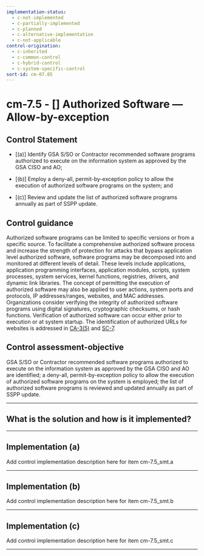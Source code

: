 ```yaml
---
implementation-status:
  - c-not-implemented
  - c-partially-implemented
  - c-planned
  - c-alternative-implementation
  - c-not-applicable
control-origination:
  - c-inherited
  - c-common-control
  - c-hybrid-control
  - c-system-specific-control
sort-id: cm-07.05
---
```


# cm-7.5 - \[\] Authorized Software — Allow-by-exception

## Control Statement

- \[(a)\] Identify GSA S/SO or Contractor recommended software programs authorized to execute on the information system as approved by the GSA CISO and AO;

- \[(b)\] Employ a deny-all, permit-by-exception policy to allow the execution of authorized software programs on the system; and

- \[(c)\] Review and update the list of authorized software programs annually as part of SSPP update.

## Control guidance

Authorized software programs can be limited to specific versions or from a specific source. To facilitate a comprehensive authorized software process and increase the strength of protection for attacks that bypass application level authorized software, software programs may be decomposed into and monitored at different levels of detail. These levels include applications, application programming interfaces, application modules, scripts, system processes, system services, kernel functions, registries, drivers, and dynamic link libraries. The concept of permitting the execution of authorized software may also be applied to user actions, system ports and protocols, IP addresses/ranges, websites, and MAC addresses. Organizations consider verifying the integrity of authorized software programs using digital signatures, cryptographic checksums, or hash functions. Verification of authorized software can occur either prior to execution or at system startup. The identification of authorized URLs for websites is addressed in [CA-3(5)](#ca-3.5) and [SC-7](#sc-7).

## Control assessment-objective

GSA S/SO or Contractor recommended software programs authorized to execute on the information system as approved by the GSA CISO and AO are identified;
a deny-all, permit-by-exception policy to allow the execution of authorized software programs on the system is employed;
the list of authorized software programs is reviewed and updated annually as part of SSPP update.

______________________________________________________________________

## What is the solution and how is it implemented?

<!-- Please leave this section blank and enter implementation details in the parts below. -->

______________________________________________________________________

## Implementation (a)

Add control implementation description here for item cm-7.5_smt.a

______________________________________________________________________

## Implementation (b)

Add control implementation description here for item cm-7.5_smt.b

______________________________________________________________________

## Implementation (c)

Add control implementation description here for item cm-7.5_smt.c

______________________________________________________________________
